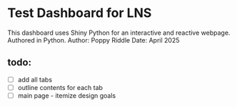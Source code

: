 # Test Dashboard for LNS
This dashboard uses Shiny Python for an interactive and reactive webpage. 
Authored in Python. 
Author: Poppy Riddle
Date: April 2025

## todo:
- [ ] add all tabs
- [ ] outline contents for each tab
- [ ] main page - itemize design goals